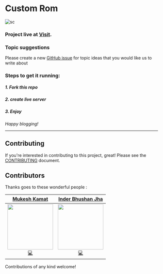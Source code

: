 # Custom Rom
![sc](https://nordvpn.com/wp-content/uploads/android-vs-ios_1200x675.jpg)
### Project live at [Visit](https://mukeshcs2018.github.io/CustomRom/).

### Topic suggestions
Please create a new [GitHub issue](https://github.com/mukeshcs2018/CustomRom/issues/new) for topic ideas that you would like us to write about

### Steps to get it running:

##### 1. Fork this repo
##### 2. create live server
##### 3. Enjoy



*Happy blogging!*

***************************


## Contributing

If you're interested in contributing to this project, great! Please see the [CONTRIBUTING](CONTRIBUTING.md) document.


## Contributors

Thanks goes to these wonderful people :




[Mukesh Kamat](https://github.com/mukeshcs2018)             |  [Inder Bhushan Jha](https://github.com/inderbhushanjha)
:-------------------------:|:-------------------------:
 <img src="https://avatars3.githubusercontent.com/mukeshcs2018" width="150px;"/> <br/> [💻](https://github.com/mukeshcs2018/CustomRom "Code")   |  <img src="https://avatars3.githubusercontent.com/inderbhushanjha" width="150px;"/> <br/> [💻](https://github.com/inderbhushanjha/CustomRom "Code")

Contributions of any kind welcome!
